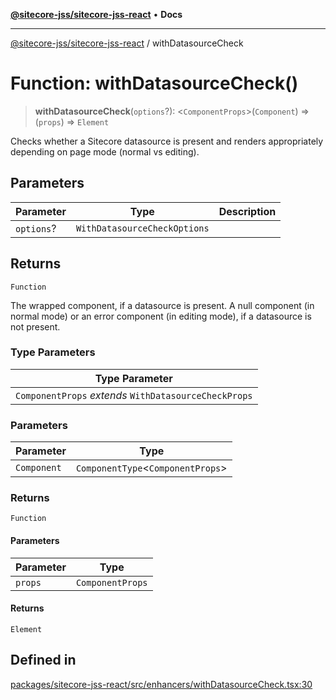 [**@sitecore-jss/sitecore-jss-react**](../README.md) • **Docs**

***

[@sitecore-jss/sitecore-jss-react](../README.md) / withDatasourceCheck

# Function: withDatasourceCheck()

> **withDatasourceCheck**(`options`?): \<`ComponentProps`\>(`Component`) => (`props`) => `Element`

Checks whether a Sitecore datasource is present and renders appropriately depending on page mode (normal vs editing).

## Parameters

| Parameter | Type | Description |
| ------ | ------ | ------ |
| `options`? | `WithDatasourceCheckOptions` |  |

## Returns

`Function`

The wrapped component, if a datasource is present.
 A null component (in normal mode) or an error component (in editing mode), if a datasource is not present.

### Type Parameters

| Type Parameter |
| ------ |
| `ComponentProps` *extends* `WithDatasourceCheckProps` |

### Parameters

| Parameter | Type |
| ------ | ------ |
| `Component` | `ComponentType`\<`ComponentProps`\> |

### Returns

`Function`

#### Parameters

| Parameter | Type |
| ------ | ------ |
| `props` | `ComponentProps` |

#### Returns

`Element`

## Defined in

[packages/sitecore-jss-react/src/enhancers/withDatasourceCheck.tsx:30](https://github.com/Sitecore/xmc-jss-dev/blob/6bb35d1fb67e125ec198f967a41cfdefc0c0a459/packages/sitecore-jss-react/src/enhancers/withDatasourceCheck.tsx#L30)
